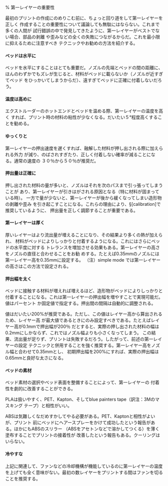 ﻿<!---
% The Important First Layer
--->
% 第一レイヤーの重要性

<!---
 Before delving into producing the
first print it is worthwhile taking a little detour to talk about the
importance of getting the first layer right. As many have found through
trial and error, if the first layer is not the best it can be then it
can lead to complete failure, parts detaching, and warping. There are
several techniques and recommendations one can heed in order to minimise
the chance of this happening.
--->
最初のプリントの作成にのめりこむ前に、ちょっと回り道をして第一レイヤーを正しく
作成することの重要性について議論しても無駄にはならない。これまで多くの人間が
試行錯誤の中で発見してきたように、第一レイヤーがベストでない場合、部品の剥離
や歪みなどの全くの失敗につながるからだ。これを最小限に抑えるために注意すべき
テクニックやお勧めの方法を紹介する。

<!---
#### Level bed.
--->
#### ベッドは水平に

<!---
 Having a level bed is critical. If the distance between
the nozzle tip and the bed deviates by even a small amount it can result
in either the material not lying down on the bed (because the nozzle is
too close and scrapes the bed instead), or the material lying too high
from the bed and not adhering correctly.
--->
ベッドを水平にすることはとても重要だ。ノズルの先端とベッドの間の距離に、
ほんのわずかでもズレが生じると、材料がベッドに載らないか（ノズルが近すぎてベッド
をひっかいてしまうからだ）、遠すぎてベッドに正確に付着しないだろう。

<!---
#### Higher temperature.
--->
#### 温度は高めに

<!---
 The extruder hot-end and bed, if it is heated,
can be made hotter for the first layer, thus decreasing the viscosity of
the material being printed. As a rule of thumb, an additonal 5° is
recommended.
--->
エクストルーダーのホットエンドとベッドを温める際、第一レイヤーの温度を高く
すれば、プリント時の材料の粘性が少なくなる。だいたい５°程度高くすることを勧める。

<!---
#### Lower speeds.
--->
#### ゆっくりと

<!---
 Slowing down the extruder for the first layer
reduces the forces applied to the molten material as it emerges,
reducing the chances of it being stretched too much and not adhering
correctly. 30% or 50% of the normal speed is recommended.
--->

第一レイヤーの押出速度を遅くすれば、融解した材料が押し出される際に加えられる外力
が減り、のばされすぎたり、正しく付着しない確率が減ることになる。通常の速度の
３０％から５０％が推奨だ。
<!---
#### Correctly calibrated extrusion rates.
--->
#### 押出量は正確に

<!---
 If too much material is laid down
then the nozzle may drag through it on the second pass, causing it to
lift off the bed (particularly if the material has cooled). Too little
material may result in the first layer coming loose later in the print,
leading either to detached objects or warping. For these reasons it is
important to have a well-calibrated extrusion rate as recommended in
§[calibration]).
-->
押し出された材料の量が多いと、ノズルはそれを次のパスまで引っ張ってしまうことが
あり、第一レイヤーが引きはがされる原因となる（特に材料が固まっている時）。
一方で量が少ないと、第一レイヤーが後から緩くなってしまい造形物の剥離や歪み
を引き起こすことになる。これらの理由により、§[calibration]で推奨しているように、
押出量を正しく調節することが重要である。

<!---
#### First layer height.
--->
#### 第一レイヤーは厚く

<!---
 A thicker layer height will provide more
flow, and consequently more heat, making the extrusion adhere to the bed
more. It also gives the benefit of giving more tolerance for the
levelness of the bed. It is recommended to raise the first layer height
to match the diameter of the nozzle, e.g. a first layer height of 0.35mm
for a 0.35mm nozzle. Note: The first layer height is set this way
automatically in simple mode.
--->
厚いレイヤーはより流出量が増えることになり、その結果より多くの熱が加えられ、
材料がベッドによりしっかりと付着するようになる。これにはさらにベッドの水平度に対する
トレランスを増加させる効果もある。第一レイヤーの高さをノズルの直径と合わせることをお勧
めする。たとえば0.35mmのノズルには第一レイヤー高を0.35mmに設定する。
（注）simple mode では第一レイヤーの高さはこの方法で設定される。

<!---
#### Fatter extrusion width.
--->
#### 押出幅を太く

<!---
 The more material touching the bed, the
better the object will adhere to it, and this can be achieved by
increasing the extrusion width of the first layer, either by a
percentage or a fixed amount. Any spaces between the extrusions are
adjusted accordingly.
--->
ベッドに接触する材料が増えれば増えるほど、造形物がベッドによりしっかりと
付着することになる。これは第一レイヤーの押出幅を増やすことで実現可能だ。値はパーセント
か固定値で指定する。押出間の間隔は自動的に調整される。

<!---
A value of approximately 200% is usually recommended, but note that the
value is calculated from the layer height and so the value should only
be set if the layer height is the highest possible. For example, if the
layer height is 0.1mm, and the extrusion width is set to 200%, then the
actual extruded width will only be 0.2mm, which is smaller than the
nozzle. This would cause poor flow and lead to a failed print. It is
therefore highly recommended to combine the high first layer height
technique recommended above with this one. Setting the first layer
height to 0.35mm and the first extrusion width to 200% would result in a
nice fat extrusion 0.65mm wide.
--->
値はだいたい200%が推奨である。ただし、この値はレイヤー高から算出されるため、レイヤー高
が最大値であるときにのみ設定すべきである。たとえばレイヤー高が0.1mmで押出幅が200％
だとすると、実際の押し出された材料の幅は0.2mmにしかならず、これではノズル幅よりも小さくなってしまう。
この結果、流出量が足りず、プリントは失敗するだろう。したがって、前述の第一レイヤーの設定
テクニックと併用することを強く推奨する。第一レイヤー高をノズル幅と合わせて0.35mmとし、
初期押出幅を200%にすれば、実際の押出幅は0.65mmと良好な太さになる。

<!---
#### Bed material.
--->
#### ベッドの素材

<!---
 Many options exist for the material to use for the
bed, and preparing the right surface can vastly improve first layer
adhesion.
--->
ベッド素材の選択やベッド表面を整備することによって、第一レイヤーの
付着性を劇的に改善することができる。

<!---
PLA is more forgiving and works well on PET, Kapton, or blue painters
tape.
--->
PLAは扱いやすく、PET、Kapton、そしてblue painters tape（訳注：3Mのマスキング
テープ）と相性がいい。

<!---
ABS usually needs more cajoling and, whilst it can print well on PET and
Kapton, there are reports that people have success by applying hairspray
to the bed before printing. Others have reported that an ABS slurry
(made from dissolving some ABS in Acetone) thinly applied can also help
keep the print attached.
--->
ABSは気難しくなだめすかしてやる必要がある。PET、Kaptonと相性がよいが、プリント
前にベッドにヘアースプレーをかけて成功したという報告がある。ほかにもABSのスリラー
（ABSをアセトンなどで溶かしてつくる）を薄く塗布することでプリントの接着性が
改善したという報告もある。クーリングはいらない。

<!---
#### No cooling.
--->
#### 冷やすな

<!---
 Directly related with the above, it makes no sense to
increase the temperature of the first layer and still have a fan or
other cooling mechanism at work. Keeping the fan turned off for the
first few layers is generally recommended.
--->
上記に関連して、ファンなどの冷却機構が機能しているのに第一レイヤーの温度
を上げても全く意味がない。最初の数レイヤーをプリントする間はファンを切る
ことを推奨する。

